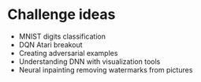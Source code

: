 # Challenge ideas
* MNIST digits classification
* DQN Atari breakout
* Creating adversarial examples
* Understanding DNN with visualization tools
* Neural inpainting removing watermarks from pictures
